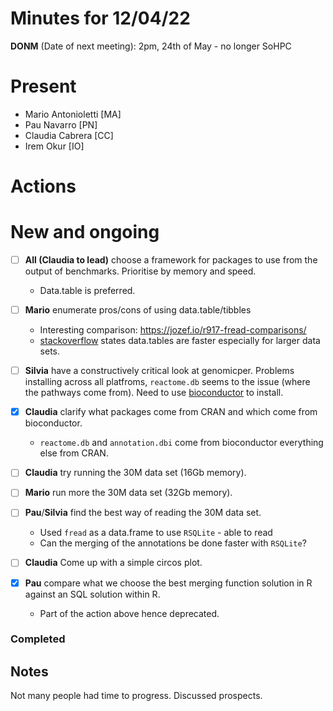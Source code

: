 # Minutes for 12/04/22 

**DONM** (Date of next meeting): 2pm, 24th of May - no longer SoHPC

# Present

 * Mario Antonioletti [MA]
 * Pau Navarro [PN]
 * Claudia Cabrera [CC]
 * Irem Okur [IO]

# Actions

# New and ongoing

- [ ] **All (Claudia to lead)** choose a framework for packages to use from the output of benchmarks. Prioritise by memory and speed.
    * Data.table is preferred.

- [ ] **Mario** enumerate pros/cons of using data.table/tibbles
  * Interesting comparison: https://jozef.io/r917-fread-comparisons/
  * [stackoverflow](https://stackoverflow.com/questions/21435339/data-table-vs-dplyr-can-one-do-something-well-the-other-cant-or-does-poorly) states data.tables are faster especially for larger data sets.

- [ ] **Silvia** have a constructively critical look at genomicper.
  Problems installing across all platfroms, `reactome.db` seems to the issue (where the pathways come from). Need to use [bioconductor](https://bioconductor.org/packages/release/data/annotation/html/reactome.db.html) to install.

- [x] **Claudia** clarify what packages come from CRAN and which come from bioconductor.
   * `reactome.db` and `annotation.dbi` come from bioconductor everything else from CRAN.

- [ ] **Claudia** try running the 30M data set (16Gb memory).

- [ ] **Mario** run more the 30M data set (32Gb memory).  

- [ ] **Pau**/**Silvia** find the best way of reading the 30M data set.

   * Used `fread` as a data.frame to use `RSQLite` - able to read
   * Can the merging of the annotations be done faster with `RSQLite`?

- [ ] **Claudia** Come up with a simple circos plot.

- [x] **Pau** compare what we choose the best merging function solution in R against an SQL solution within  R.

   * Part of the action above hence deprecated.

### Completed


## Notes

Not many people had time to progress. Discussed prospects.
